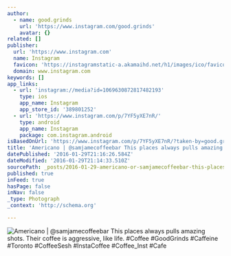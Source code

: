 ```yaml
---
author:
  - name: good.grinds
    url: 'https://www.instagram.com/good.grinds'
    avatar: {}
related: []
publisher:
  url: 'https://www.instagram.com'
  name: Instagram
  favicon: 'https://instagramstatic-a.akamaihd.net/h1/images/ico/favicon.ico/7cdab0872b15.ico'
  domain: www.instagram.com
keywords: []
app_links:
  - url: 'instagram://media?id=1069630872817482193'
    type: ios
    app_name: Instagram
    app_store_id: '389801252'
  - url: 'https://www.instagram.com/p/7YF5yXE7nR/'
    type: android
    app_name: Instagram
    package: com.instagram.android
isBasedOnUrl: 'https://www.instagram.com/p/7YF5yXE7nR/?taken-by=good.grinds'
title: 'Americano | @samjamecoffeebar This places always pulls amazing shots. Their coffee is aggressive, like life. #Coffee #GoodGrinds #Caffeine #Toronto #CoffeeSesh #InstaCoffee #Coffee_Inst #Cafe'
datePublished: '2016-01-29T21:16:26.584Z'
dateModified: '2016-01-29T21:14:33.510Z'
sourcePath: _posts/2016-01-29-americano-or-samjamecoffeebar-this-places-always-pulls-amazi.md
published: true
inFeed: true
hasPage: false
inNav: false
_type: Photograph
_context: 'http://schema.org'

---
```

![Americano &vert; &commat;samjamecoffeebar This places always pulls amazing shots&period; Their coffee is aggressive&comma; like life&period; &num;Coffee &num;GoodGrinds &num;Caffeine &num;Toronto &num;CoffeeSesh &num;InstaCoffee &num;Coffee&lowbar;Inst &num;Cafe](https://scontent.cdninstagram.com/t51.2885-15/s640x640/sh0.08/e35/11849908_418987368300004_650173049_n.jpg)